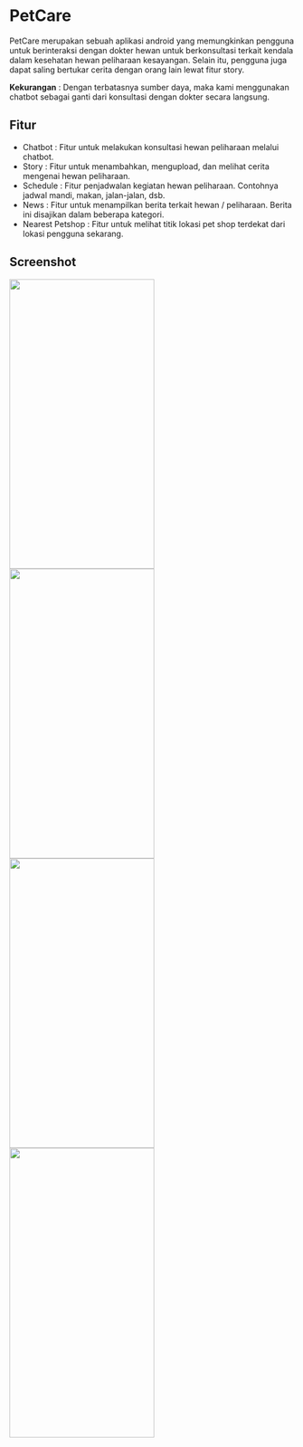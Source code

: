 # PetCare

PetCare merupakan sebuah aplikasi android yang memungkinkan pengguna untuk berinteraksi dengan dokter hewan untuk berkonsultasi terkait kendala dalam kesehatan hewan peliharaan kesayangan. Selain itu, pengguna juga dapat saling bertukar cerita dengan orang lain lewat fitur story. 

**Kekurangan** : Dengan terbatasnya sumber daya, maka kami menggunakan chatbot sebagai ganti dari konsultasi dengan dokter secara langsung. 

## Fitur 
* Chatbot   : Fitur untuk melakukan konsultasi hewan peliharaan melalui chatbot.
* Story     : Fitur untuk menambahkan, mengupload, dan melihat cerita mengenai hewan peliharaan. 
* Schedule  : Fitur penjadwalan kegiatan hewan peliharaan. Contohnya jadwal mandi, makan, jalan-jalan, dsb. 
* News      : Fitur untuk menampilkan berita terkait hewan / peliharaan. Berita ini disajikan dalam beberapa kategori.
* Nearest Petshop : Fitur untuk melihat titik lokasi pet shop terdekat dari lokasi pengguna sekarang. 

## Screenshot

<img src="https://user-images.githubusercontent.com/74239131/208044349-92abc712-04cc-4abe-9135-d149ec0f8d27.png" width="256" height="512"/>
<img src="https://user-images.githubusercontent.com/74239131/208046512-69f3750d-7cd1-49e6-a31a-c0239480f524.png" width="256" height="512"/>
<img src="https://user-images.githubusercontent.com/74239131/208046579-4669e45b-b3fd-4344-b7c8-d12b22fd629d.png" width="256" height="512"/>
<img src="https://user-images.githubusercontent.com/74239131/208046597-84c67d90-d291-4c7b-9ed6-d56a56ace491.png" width="256" height="512"/>



